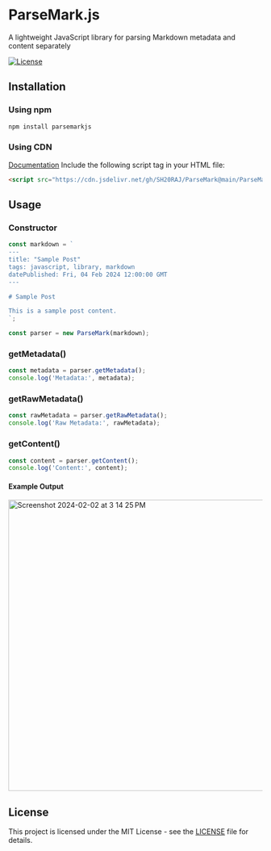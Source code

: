 # ParseMark.js

A lightweight JavaScript library for parsing Markdown metadata and content separately

[![License](https://img.shields.io/badge/license-MIT-blue.svg)](https://opensource.org/licenses/MIT)

## Installation

### Using npm

```bash
npm install parsemarkjs
```

### Using CDN
 [Documentation](https://dev.to/sh20raj/parsemarkjs-a-lightweight-javascript-library-for-parsing-markdown-metadata-and-content-separately-1o6j) 
Include the following script tag in your HTML file:

```html
<script src="https://cdn.jsdelivr.net/gh/SH20RAJ/ParseMark@main/ParseMark.js"></script>
```

## Usage

### Constructor

```javascript
const markdown = `
---
title: "Sample Post"
tags: javascript, library, markdown
datePublished: Fri, 04 Feb 2024 12:00:00 GMT
---

# Sample Post

This is a sample post content.
`;

const parser = new ParseMark(markdown);
```

### getMetadata()

```javascript
const metadata = parser.getMetadata();
console.log('Metadata:', metadata);
```

### getRawMetadata()

```javascript
const rawMetadata = parser.getRawMetadata();
console.log('Raw Metadata:', rawMetadata);
```

### getContent()

```javascript
const content = parser.getContent();
console.log('Content:', content);
```

#### Example Output

<img width="577" alt="Screenshot 2024-02-02 at 3 14 25 PM" src="https://github.com/SH20RAJ/ParseMark/assets/66713844/d1b845b1-2ae7-4d07-89ad-b60006e22165">


## License

This project is licensed under the MIT License - see the [LICENSE](https://opensource.org/license/mit/) file for details.

